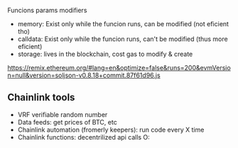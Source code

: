 Funcions params modifiers

-   memory: Exist only while the funcion runs, can be modified (not eficient tho)
-   calldata: Exist only while the funcion runs, can't be modified (thus more eficient)
-   storage: lives in the blockchain, cost gas to modify & create

https://remix.ethereum.org/#lang=en&optimize=false&runs=200&evmVersion=null&version=soljson-v0.8.18+commit.87f61d96.js

## Chainlink tools

-   VRF verifiable random number
-   Data feeds: get prices of BTC, etc
-   Chainlink automation (fromerly keepers): run code every X time
-   Chainlink functions: decentrilized api calls O:
